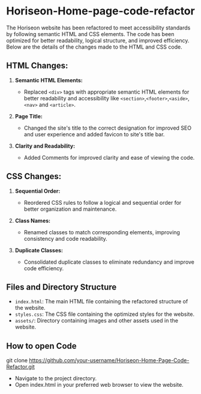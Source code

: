 # Horiseon-Home-page-code-refactor

The Horiseon website has been refactored to meet accessibility standards by following semantic HTML and CSS elements. The code has been optimized for better readability, logical structure, and improved efficiency. Below are the details of the changes made to the HTML and CSS code.

## HTML Changes:

1. **Semantic HTML Elements:**
   - Replaced `<div>` tags with appropriate semantic HTML elements for better readability and accessibility like `<section>`,`<footer>`,`<aside>`,`<nav>` and `<article>`.

2. **Page Title:**
   - Changed the site's title to the correct designation for improved SEO and user experience and added favicon to site's title bar.

3. **Clarity and Readability:**
   - Added Comments for improved clarity and ease of viewing the code.

## CSS Changes:

1. **Sequential Order:**
   - Reordered CSS rules to follow a logical and sequential order for better organization and maintenance.

2. **Class Names:**
   - Renamed classes to match corresponding elements, improving consistency and code readability.

3. **Duplicate Classes:**
   - Consolidated duplicate classes to eliminate redundancy and improve code efficiency.

## Files and Directory Structure

- `index.html`: The main HTML file containing the refactored structure of the website.
- `styles.css`: The CSS file containing the optimized styles for the website.
- `assets/`: Directory containing images and other assets used in the website.

## How to open Code

git clone https://github.com/your-username/Horiseon-Home-Page-Code-Refactor.git
- Navigate to the project directory.
- Open index.html in your preferred web browser to view the website.
